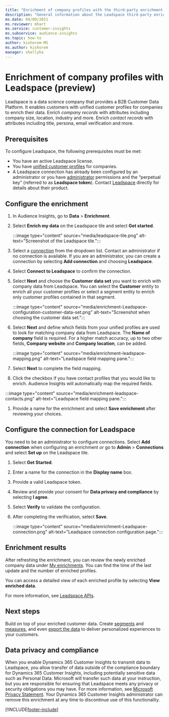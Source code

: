 ```yaml
---
title: "Enrichment of company profiles with the third-party enrichment Leadspace"
description: "General information about the Leadspace third-party enrichment."
ms.date: 04/09/2021
ms.reviewer: mhart
ms.service: customer-insights
ms.subservice: audience-insights
ms.topic: how-to
author: kishorem-MS
ms.author: kishorem
manager: shellyha
---
```


# Enrichment of company profiles with Leadspace (preview)

Leadspace is a data science company that provides a B2B Customer Data Platform. It enables customers with unified customer profiles for companies to enrich their data. Enrich *company records* with attributes including company size, location, industry and more. Enrich *contact records* with attributes including title, persona, email verification and more.

## Prerequisites

To configure Leadspace, the following prerequisites must be met:

- You have an active Leadspace license.
- You have [unified customer profiles](customer-profiles.md) for companies.
- A Leadspace connection has already been configured by an administrator or you have [administrator](permissions.md#administrator) permissions and the “perpetual key” (referred to as **Leadspace token**). Contact [Leadspace](https://www.leadspace.com/products/leadspace-on-demand/) directly for details about their product.

## Configure the enrichment

1. In Audience Insights, go to **Data** > **Enrichment**.

1. Select **Enrich my data** on the Leadspace tile and select **Get started**.

   :::image type="content" source="media/leadspace-tile.png" alt-text="Screenshot of the Leadspace tile.":::

1. Select a [connection](connections.md) from the dropdown list. Contact an administrator if no connection is available. If you are an administrator, you can create a connection by selecting **Add connection** and choosing **Leadspace**. 

1. Select **Connect to Leadspace** to confirm the connection.

1. Select **Next** and choose the **Customer data set** you want to enrich with company data from Leadspace. You can select the **Customer** entity to enrich all your customer profiles or select a segment entity to enrich only customer profiles contained in that segment.

    :::image type="content" source="media/enrichment-Leadspace-configuration-customer-data-set.png" alt-text="Screenshot when choosing the customer data set.":::

1. Select **Next** and define which fields from your unified profiles are used to look for matching company data from Leadspace. The **Name of company** field is required. For a higher match accuracy, up to two other fields, **Company website** and **Company location**, can be added.

   :::image type="content" source="media/enrichment-leadspace-mapping.png" alt-text="Leadspace field mapping pane.":::

1. Select **Next** to complete the field mapping.

1. Click the checkbox if you have contact profiles that you would like to enrich. Audience Insights will automatically map the required fields.

 :::image type="content" source="media/enrichment-leadspace-contacts.png" alt-text="Leadspace field mapping pane.":::
 
1. Provide a name for the enrichment and select **Save enrichment** after reviewing your choices.


## Configure the connection for Leadspace 

You need to be an administrator to configure connections. Select **Add connection** when configuring an enrichment *or* go to **Admin** > **Connections** and select **Set up** on the Leadspace tile.

1. Select **Get Started**. 

1. Enter a name for the connection in the **Display name** box.

1. Provide a valid Leadspace token.

1. Review and provide your consent for **Data privacy and compliance** by selecting **I agree**.

1. Select **Verify** to validate the configuration.

1. After completing the verification, select **Save**.
   
   :::image type="content" source="media/enrichment-Leadspace-connection.png" alt-text="Leadspace connection configuration page.":::

## Enrichment results

After refreshing the enrichment, you can review the newly enriched company data under [My enrichments](enrichment-hub.md). You can find the time of the last update and the number of enriched profiles.

You can access a detailed view of each enriched profile by selecting **View enriched data**.

For more information, see [Leadspace APIs](https://support.leadspace.com/hc/en-us/sections/201997649-API).

## Next steps

Build on top of your enriched customer data. Create [segments](segments.md) and [measures](measures.md), and even [export the data](export-destinations.md) to deliver personalized experiences to your customers.

## Data privacy and compliance

When you enable Dynamics 365 Customer Insights to transmit data to Leadspace, you allow transfer of data outside of the compliance boundary for Dynamics 365 Customer Insights, including potentially sensitive data such as Personal Data. Microsoft will transfer such data at your instruction, but you are responsible for ensuring that Leadspace meets any privacy or security obligations you may have. For more information, see [Microsoft Privacy Statement](https://go.microsoft.com/fwlink/?linkid=396732).
Your Dynamics 365 Customer Insights administrator can remove this enrichment at any time to discontinue use of this functionality.


[!INCLUDE[footer-include](../includes/footer-banner.md)]
